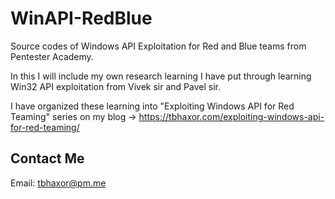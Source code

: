 # WinAPI-RedBlue
Source codes of Windows API Exploitation for Red and Blue teams from Pentester Academy.

In this I will include my own research learning I have put through learning Win32 API exploitation from Vivek sir and Pavel sir.

I have organized these learning into "Exploiting Windows API for Red Teaming" series on my blog &rarr; https://tbhaxor.com/exploiting-windows-api-for-red-teaming/

## Contact Me

Email: tbhaxor@pm.me